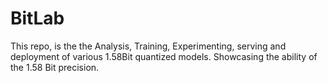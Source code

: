 # BitLab
This repo, is the the Analysis, Training, Experimenting, serving and deployment of various 1.58Bit quantized models. Showcasing the ability of the 1.58 Bit precision.
